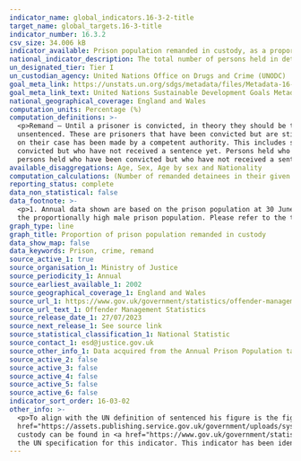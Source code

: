 ```yaml
---
indicator_name: global_indicators.16-3-2-title
target_name: global_targets.16-3-title
indicator_number: 16.3.2
csv_size: 34.006 kB
indicator_available: Prison population remanded in custody, as a proportion of overall prison population
national_indicator_description: The total number of persons held in detention who have not yet been sentenced, as a percentage of the total number of persons held in detention, on a specified date.
un_designated_tier: Tier I
un_custodian_agency: United Nations Office on Drugs and Crime (UNODC)
goal_meta_link: https://unstats.un.org/sdgs/metadata/files/Metadata-16-03-02.pdf
goal_meta_link_text: United Nations Sustainable Development Goals Metadata (PDF 209 KB)
national_geographical_coverage: England and Wales
computation_units: Percentage (%)
computation_definitions: >-
  <p>Remand – Until a prisoner is convicted, in theory they should be treated as innocent until proven guilty. Prisoners in custody on remand are those awaiting commencement or continuation of trial prior to verdict. This category also includes those prisoners that are convicted
  unsentenced. These are prisoners that have been convicted but are still waiting to be sentenced.</p><p>Sentenced –  The UN-Crime Trend Survey defines sentenced as "Persons held in prisons, penal institutions or correctional institutions after a first instance decision or a final decision
  on their case has been made by a competent authority. This includes sentenced prisoners with a final decision and persons held who are awaiting the outcome of an appeal in respect of verdict or sentence or who are within the statutory limits for appealing and persons held who have been
  convicted but who have not received a sentence yet. Persons held who have received a custodial sentence for one crime but are still under trial and unsentenced for another crime should be counted as sentenced persons held." This differs from the UK definition, which does not include
  persons held who have been convicted but who have not received a sentence.</p>
available_disaggregations: Age, Sex, Age by sex and Nationality
computation_calculations: (Number of remanded detainees in their given group / prison population in their given group) * 100
reporting_status: complete
data_non_statistical: false
data_footnote: >-
  <p>1. Annual data shown are based on the prison population at 30 June of each year. </p><p>2.Data prior to 2009 is available from the source but is not presented here due to a change in the data series. </p><p>3.Graph lines for male figures are often obscured by headline figures due to
  the proportionally high male prison population. Please refer to the table for detailed male figures. </p>
graph_type: line
graph_title: Proportion of prison population remanded in custody
data_show_map: false
data_keywords: Prison, crime, remand
source_active_1: true
source_organisation_1: Ministry of Justice
source_periodicity_1: Annual
source_earliest_available_1: 2002
source_geographical_coverage_1: England and Wales
source_url_1: https://www.gov.uk/government/statistics/offender-management-statistics-quarterly-january-to-march-2023
source_url_text_1: Offender Management Statistics
source_release_date_1: 27/07/2023
source_next_release_1: See source link
source_statistical_classification_1: National Statistic
source_contact_1: esd@justice.gov.uk
source_other_info_1: Data acquired from the Annual Prison Population tables (A1.7 and A1.11).
source_active_2: false
source_active_3: false
source_active_4: false
source_active_5: false
source_active_6: false
indicator_sort_order: 16-03-02
other_info: >-
  <p>To align with the UN definition of sentenced his figure is the figure for "convicted sentenced" and "sentenced" (separated below) combined. <p></p>For more information about these data, including quality and methodology please see the <a
  href="https://assets.publishing.service.gov.uk/government/uploads/system/uploads/attachment_data/file/1173710/Guide_to_Offender_Management_Statistics.pdf">Guide to offender management statistics</a>.</p><p> An explanation of the recent increase in the proportion of prisoners remanded in
  custody can be found in <a href="https://www.gov.uk/government/statistics/offender-management-statistics-quarterly-january-to-march-2023/offender-management-statistics-quarterly-january-to-march-2023">Offender management statistics quarterly - January to March 2023.</a></p> Data follows
  the UN specification for this indicator. This indicator has been identified in collaboration with topic experts.
---
```

